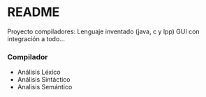 # README #

Proyecto compiladores:
Lenguaje inventado (java, c y lpp)
GUI con integración a todo...

### Compilador ###

* Análisis Léxico
* Análisis Sintáctico
* Analisis Semántico